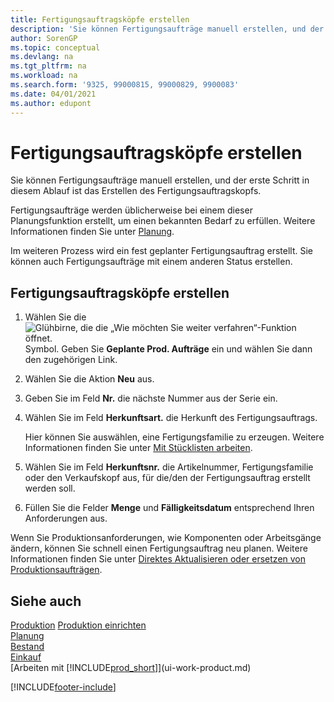 ```yaml
---
title: Fertigungsauftragsköpfe erstellen
description: 'Sie können Fertigungsaufträge manuell erstellen, und der erste Schritt in diesem Ablauf ist das Erstellen des Fertigungsauftragskopfs.'
author: SorenGP
ms.topic: conceptual
ms.devlang: na
ms.tgt_pltfrm: na
ms.workload: na
ms.search.form: '9325, 99000815, 99000829, 9900083'
ms.date: 04/01/2021
ms.author: edupont
---
```

# Fertigungsauftragsköpfe erstellen

Sie können Fertigungsaufträge manuell erstellen, und der erste Schritt in diesem Ablauf ist das Erstellen des Fertigungsauftragskopfs.

Fertigungsaufträge werden üblicherweise bei einem dieser Planungsfunktion erstellt, um einen bekannten Bedarf zu erfüllen. Weitere Informationen finden Sie unter [Planung](production-planning.md).  

Im weiteren Prozess wird ein fest geplanter Fertigungsauftrag erstellt. Sie können auch Fertigungsaufträge mit einem anderen Status erstellen.  

## Fertigungsauftragsköpfe erstellen

1. Wählen Sie die ![Glühbirne, die die „Wie möchten Sie weiter verfahren“-Funktion öffnet.](media/ui-search/search_small.png "Tell me-Funktion") Symbol. Geben Sie **Geplante Prod. Aufträge** ein und wählen Sie dann den zugehörigen Link.  
2. Wählen Sie die Aktion **Neu** aus.  
3. Geben Sie im Feld **Nr.** die nächste Nummer aus der Serie ein.  
4. Wählen Sie im Feld **Herkunftsart.** die Herkunft des Fertigungsauftrags.

    Hier können Sie auswählen, eine Fertigungsfamilie zu erzeugen. Weitere Informationen finden Sie unter [Mit Stücklisten arbeiten](production-how-work-family.md).
5. Wählen Sie im Feld **Herkunftsnr.** die Artikelnummer, Fertigungsfamilie oder den Verkaufskopf aus, für die/den der Fertigungsauftrag erstellt werden soll.  
6. Füllen Sie die Felder **Menge** und **Fälligkeitsdatum** entsprechend Ihren Anforderungen aus.  

Wenn Sie Produktionsanforderungen, wie Komponenten oder Arbeitsgänge ändern, können Sie schnell  einen Fertigungsauftrag neu planen. Weitere Informationen finden Sie unter [Direktes Aktualisieren oder ersetzen von Produktionsaufträgen](production-how-to-replan-refresh-production-orders.md).  

## Siehe auch

[Produktion](production-manage-manufacturing.md)
[Produktion einrichten](production-configure-production-processes.md)  
[Planung](production-planning.md)  
[Bestand](inventory-manage-inventory.md)  
[Einkauf](purchasing-manage-purchasing.md)  
[Arbeiten mit [!INCLUDE[prod_short](includes/prod_short.md)]](ui-work-product.md)


[!INCLUDE[footer-include](includes/footer-banner.md)]